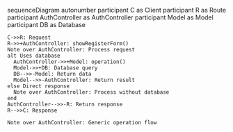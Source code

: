sequenceDiagram
    autonumber
    participant C as Client
    participant R as Route
    participant AuthController as AuthController
    participant Model as Model
    participant DB as Database
    
    C->>R: Request
    R->>+AuthController: showRegisterForm()
    Note over AuthController: Process request
    alt Uses database
      AuthController->>+Model: operation()
      Model->>+DB: Database query
      DB-->>-Model: Return data
      Model-->>-AuthController: Return result
    else Direct response
      Note over AuthController: Process without database
    end
    AuthController-->>-R: Return response
    R-->>C: Response
    
    Note over AuthController: Generic operation flow
  